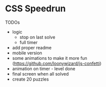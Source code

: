 # CSS Speedrun

TODOs
- logic
  - stop on last solve
  - full timer
- add proper readme
- mobile version
- some animations to make it more fun (https://github.com/loonywizard/js-confetti)
- animation on timer - level done
- final screen when all solved
- create 20 puzzles